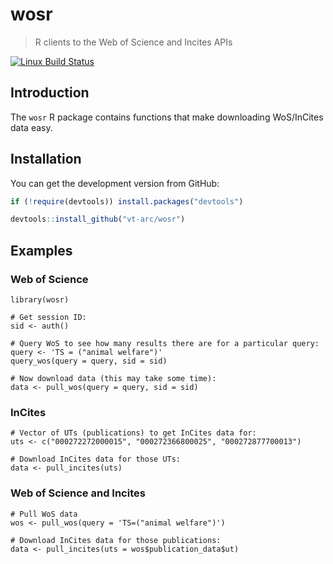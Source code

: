 wosr 
================

> R clients to the Web of Science and Incites APIs

[![Linux Build Status](https://travis-ci.org/vt-arc/wosr.svg?branch=master)](https://travis-ci.org/vt-arc/wosr)

Introduction
----------------

The `wosr` R package contains functions that make downloading WoS/InCites data easy.

Installation
------------

You can get the development version from GitHub:

``` r
if (!require(devtools)) install.packages("devtools")

devtools::install_github("vt-arc/wosr")
```


Examples
---------------

### Web of Science

```
library(wosr)

# Get session ID:
sid <- auth()

# Query WoS to see how many results there are for a particular query:
query <- 'TS = ("animal welfare")'
query_wos(query = query, sid = sid)

# Now download data (this may take some time):
data <- pull_wos(query = query, sid = sid)
```

### InCites

```
# Vector of UTs (publications) to get InCites data for:
uts <- c("000272272000015", "000272366800025", "000272877700013")

# Download InCites data for those UTs:
data <- pull_incites(uts)
```

### Web of Science and Incites

```
# Pull WoS data
wos <- pull_wos(query = 'TS=("animal welfare")')

# Download InCites data for those publications:
data <- pull_incites(uts = wos$publication_data$ut)
```
